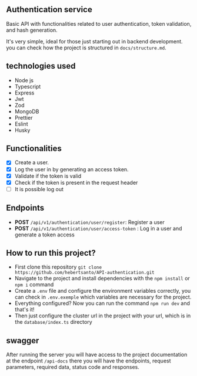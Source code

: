 ## Authentication service

Basic API with functionalities related to user authentication, token validation, and hash generation.

It's very simple, ideal for those just starting out in backend development.
you can check how the project is structured in `docs/structure.md`.

## technologies used

- Node js
- Typescript
- Express
- Jwt
- Zod
- MongoDB
- Prettier
- Eslint
- Husky

## Functionalities

- [x] Create a user.
- [x] Log the user in by generating an access token.
- [x] Validate if the token is valid
- [x] Check if the token is present in the request header
- [ ] It is possible log out

## **Endpoints**

- **POST** `/api/v1/authentication/user/register`: Register a user
- **POST** `/api/v1/authentication/user/access-token` : Log in a user and generate a token access

## How to run this project?

- First clone this repository `git clone https://github.com/hebertsanto/API-authentication.git`
- Navigate to the project and install dependencies with the `npm install` or `npm i` command
- Create a `.env` file and configure the environment variables correctly, you can check in `.env.exemple` which variables are necessary for the project.
- Everything configured? Now you can run the command `npm run dev` and that's it!
- Then just configure the cluster url in the project with your url, which is in the `database/index.ts` directory

## swagger

After running the server you will have access to the project documentation at the endpoint `/api-docs` there you will have the endpoints,
request parameters, required data, status code and responses.

